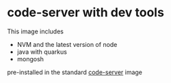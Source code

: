 # code-server with dev tools

This image includes
- NVM and the latest version of node
- java with quarkus
- mongosh

pre-installed in the standard [code-server](https://github.com/coder/code-server) image

